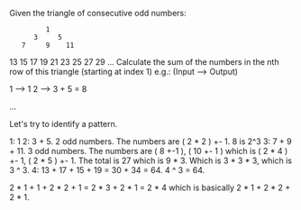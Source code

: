 Given the triangle of consecutive odd numbers:

             1
          3     5
       7     9    11
   13    15    17    19
21    23    25    27    29
...
Calculate the sum of the numbers in the nth row of this triangle (starting at index 1) e.g.: (Input --> Output)

1 -->  1
2 --> 3 + 5 = 8


...

Let's try to identify a pattern.

1: 1
2: 3 + 5. 2 odd numbers. The numbers are ( 2 * 2 ) +- 1. 8 is 2^3
3: 7 + 9 + 11. 3 odd numbers. The numbers are ( 8 +-1 ), ( 10 +- 1 ) which is ( 2 * 4 ) +- 1, ( 2 * 5 ) +- 1. The total is 27 which is 9 * 3. Which is 3 * 3 * 3, which is 3 ^ 3.
4: 13 + 17 + 15 + 19 = 30 + 34 = 64. 4 ^ 3 = 64.

2 * 1 + 1 + 2 * 2 + 1 = 2 * 3 + 2 * 1 = 2 * 4
which is basically
2 * 1 + 2 * 2 + 2 * 1.